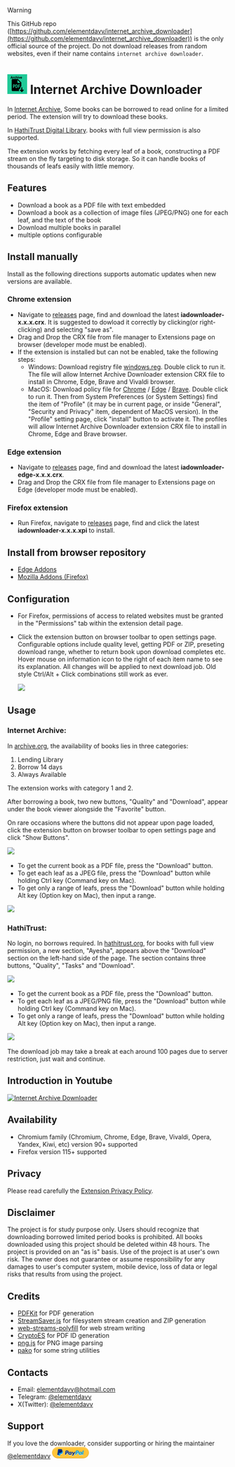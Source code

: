 > [!WARNING]
> This GitHub repo ([https://github.com/elementdavv/internet_archive_downloader](https://github.com/elementdavv/internet_archive_downloader)) is the only official source of the project. Do not download releases from random websites, even if their name contains ```internet archive downloader```.

# <img src=resources/logo/icons8-export-pdf-90.png width=45> Internet Archive Downloader
In [Internet Archive](https://archive.org), Some books can be borrowed to read online for a limited period. The extension will try to download these books.

In [HathiTrust Digital Library](https://hathitrust.org). books with full view permission is also supported.

The extension works by fetching every leaf of a book, constructing a PDF stream on the fly targeting to disk storage. So it can handle books of thousands of leafs easily with little memory.

## Features
* Download a book as a PDF file with text embedded
* Download a book as a collection of image files (JPEG/PNG) one for each leaf, and the text of the book
* Download multiple books in parallel
* multiple options configurable

## Install manually
Install as the following directions supports automatic updates when new versions are available.

### Chrome extension
* Navigate to [releases](https://github.com/elementdavv/internet_archive_downloader/releases) page, find and download the latest **iadownloader-x.x.x.crx**. It is suggested to dowload it correctly by clicking(or right-clicking) and selecting "save as".
* Drag and Drop the CRX file from file manager to Extensions page on browser (developer mode must be enabled).
* If the extension is installed but can not be enabled, take the following steps:
    * Windows: Download registry file [windows.reg](https://github.com/elementdavv/internet_archive_downloader/releases/download/v1.0.0/windows.reg). Double click to run it. The file will allow Internet Archive Downloader extension CRX file to install in Chrome, Edge, Brave and Vivaldi browser.
    * MacOS: Download policy file for [Chrome](https://github.com/elementdavv/internet_archive_downloader/releases/download/v1.0.0/com.google.Chrome.mobileconfig) / [Edge](https://github.com/elementdavv/internet_archive_downloader/releases/download/v1.0.0/com.microsoft.Edge.mobileconfig) / [Brave](https://github.com/elementdavv/internet_archive_downloader/releases/download/v1.0.0/com.brave.Browser.mobileconfig). Double click to run it. Then from System Preferences (or System Settings) find the item of "Profile" (it may be in current page, or inside "General", "Security and Privacy" item, dependent of MacOS version). In the "Profile" setting page, click "install" button to activate it. The profiles will allow Internet Archive Downloader extension CRX file to install in Chrome, Edge and Brave browser.

### Edge extension
* Navigate to [releases](https://github.com/elementdavv/internet_archive_downloader/releases) page, find and download the latest **iadownloader-edge-x.x.x.crx**.
* Drag and Drop the CRX file from file manager to Extensions page on Edge (developer mode must be enabled).

### Firefox extension
* Run Firefox, navigate to [releases](https://github.com/elementdavv/internet_archive_downloader/releases) page, find and click the latest **iadownloader-x.x.x.xpi** to install.

## Install from browser repository
- [Edge Addons](https://microsoftedge.microsoft.com/addons/detail/internet-archive-download/cnpoedgimjaecinmgfnfhfmcpcngeeje)
- [Mozilla Addons (Firefox)](https://addons.mozilla.org/en-US/firefox/addon/internet_archive_downloader/)

## Configuration
- For Firefox, permissions of access to related websites must be granted in the "Permissions" tab within the extension detail page.

- Click the extension button on browser toolbar to open settings page. Configurable options include quality level, getting PDF or ZIP, preseting download range, whether to return book upon download completes etc. Hover mouse on information icon to the right of each item name to see its explanation. All changes will be applied to next download job. Old style Ctrl/Alt + Click combinations still work as ever.

  <image src="resources/capture/settings.png">

## Usage
### Internet Archive:
In [archive.org](https://archive.org), the availability of books lies in three categories:
1) Lending Library
2) Borrow 14 days
3) Always Available

The extension works with category 1 and 2.

After borrowing a book, two new buttons, "Quality" and "Download", appear under the book viewer alongside the "Favorite" button. 

On rare occasions where the buttons did not appear upon page loaded, click the extension button on browser toolbar to open settings page and click "Show Buttons".

<image src="resources/capture/borrow1.png">

* To get the current book as a PDF file, press the "Download" button.
* To get each leaf as a JPEG file, press the "Download" button while holding Ctrl key (Command key on Mac).
* To get only a range of leafs, press the "Download" button while holding Alt key (Option key on Mac), then input a range.

<image src="resources/capture/download1.png">

### HathiTrust:
No login, no borrows required. In [hathitrust.org](https://hathitrust.org), for books with full view permission, a new section, "Ayesha", appears above the "Download" section on the left-hand side of the page. The section contains three buttons, "Quality", "Tasks" and "Download".

<image src="resources/capture/borrow2.png">

* To get the current book as a PDF file, press the "Download" button.
* To get each leaf as a JPEG/PNG file, press the "Download" button while holding Ctrl key (Command key on Mac).
* To get only a range of leafs, press the "Download" button while holding Alt key (Option key on Mac), then input a range.

<image src="resources/capture/download2.png">

The download job may take a break at each around 100 pages due to server restriction, just wait and continue.

## Introduction in Youtube
[![Internet Archive Downloader](https://img.youtube.com/vi/SL4hbCKxl58/0.jpg)](https://www.youtube.com/watch?v=SL4hbCKxl58)

## Availability
* Chromium family (Chromium, Chrome, Edge, Brave, Vivaldi, Opera, Yandex, Kiwi, etc) version 90+ supported
* Firefox version 115+ supported

## Privacy
Please read carefully the [Extension Privacy Policy](Privacy.md).

## Disclaimer
The project is for study purpose only. Users should recognize that downloading borrowed limited period books is prohibited. All books downloaded using this project should be deleted within 48 hours. The project is provided on an "as is" basis. Use of the project is at user's own risk. The owner does not guarantee or assume responsibility for any damages to user's computer system, mobile device, loss of data or legal risks that results from using the project.

## Credits
- [PDFKit](https://github.com/foliojs/pdfkit) for PDF generation
- [StreamSaver.js](https://github.com/jimmywarting/streamsaver.js) for filesystem stream creation and ZIP generation
- [web-streams-polyfill](https://github.com/MattiasBuelens/web-streams-polyfill) for web stream writing
- [CryptoES](https://github.com/entronad/crypto-es) for PDF ID generation
- [png.js](https://github.com/foliojs/png.js) for PNG image parsing
- [pako](https://github.com/nodeca/pako) for some string utilities
 
## Contacts
- Email: elementdavv@hotmail.com
- Telegram: [@elementdavv](https://t.me/elementdavv)
- X(Twitter): [@elementdavv](https://x.com/elementdavv)

## Support
If you love the downloader, consider supporting or hiring the maintainer [@elementdavv](https://x.com/elementdavv) [![donate](resources/logo/paypal-logo.png)](https://paypal.me/timelegend)

